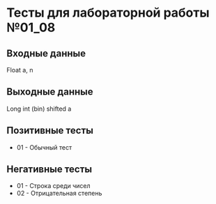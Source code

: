 # Тесты для лабораторной работы №01_08

## Входные данные

Float a, n

## Выходные данные

Long int (bin) shifted a

## Позитивные тесты

- 01 - Обычный тест

## Негативные тесты

- 01 - Строка среди чисел
- 02 - Отрицательная степень
